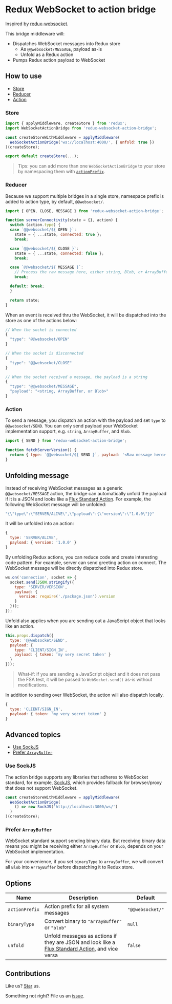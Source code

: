 # Redux WebSocket to action bridge

Inspired by [redux-websocket](https://github.com/giantmachines/redux-websocket).

This bridge middleware will:

* Dispatches WebSocket messages into Redux store
  * As `@@websocket/MESSAGE`, payload as-is
  * Unfold as a Redux action
* Pumps Redux action payload to WebSocket

## How to use

* [Store](#store)
* [Reducer](#reducer)
* [Action](#action)

### Store

```js
import { applyMiddleware, createStore } from 'redux';
import WebSocketActionBridge from 'redux-websocket-action-bridge';

const createStoreWithMiddleware = applyMiddleware(
  WebSocketActionBridge('ws://localhost:4000/', { unfold: true })
)(createStore);

export default createStore(...);
```

> Tips: you can add more than one `WebSocketActionBridge` to your store by namespacing them with [`actionPrefix`](#options).

### Reducer

Because we support multiple bridges in a single store, namespace prefix is added to action type, by default, `@@websocket/`.

```js
import { OPEN, CLOSE, MESSAGE } from 'redux-websocket-action-bridge';

function serverConnectivity(state = {}, action) {
  switch (action.type) {
  case `@@websocket/${ OPEN }`:
    state = { ...state, connected: true };
    break;

  case `@@websocket/${ CLOSE }`:
    state = { ...state, connected: false };
    break;

  case `@@websocket/${ MESSAGE }`:
    // Process the raw message here, either string, Blob, or ArrayBuffer
    break;

  default: break;
  }

  return state;
}
```

When an event is received thru the WebSocket, it will be dispatched into the store as one of the actions below:

```js
// When the socket is connected
{
  "type": "@@websocket/OPEN"
}
```

```js
// When the socket is disconnected
{
  "type": "@@websocket/CLOSE"
}
```

```js
// When the socket received a message, the payload is a string
{
  "type": "@@websocket/MESSAGE",
  "payload": "<string, ArrayBuffer, or Blob>"
}
```

### Action

To send a message, you dispatch an action with the payload and set `type` to `@@websocket/SEND`. You can only send payload your WebSocket implementation support, e.g. `string`, `ArrayBuffer`, and `Blob`.

```js
import { SEND } from 'redux-websocket-action-bridge';

function fetchServerVersion() {
  return { type: `@@websocket/${ SEND }`, payload: '<Raw message here>' };
}
```

## Unfolding message

Instead of receiving WebSocket messages as a generic `@@websocket/MESSAGE` action, the bridge can automatically unfold the payload if it is a JSON and looks like a [Flux Standard Action](https://github.com/acdlite/flux-standard-action). For example, the following WebSocket message will be unfolded:

```js
"{\"type\":\"SERVER/ALIVE\",\"payload\":{\"version\":\"1.0.0\"}}"
```

It will be unfolded into an action:

```js
{
  type: 'SERVER/ALIVE',
  payload: { version: '1.0.0' }
}
```

By unfolding Redux actions, you can reduce code and create interesting code pattern. For example, server can send greeting action on connect. The WebSocket message will be directly dispatched into Redux store.

```js
ws.on('connection', socket => {
  socket.send(JSON.stringify({
    type: 'SERVER/VERSION',
    payload: {
      version: require('./package.json').version
    }
  }));
});
```

Unfold also applies when you are sending out a JavaScript object that looks like an action.

```js
this.props.dispatch({
  type: '@@websocket/SEND',
  payload: {
    type: 'CLIENT/SIGN_IN',
    payload: { token: 'my very secret token' }
  }
}));
```

> What-if: if you are sending a JavaScript object and it does not pass the FSA test, it will be passed to `WebSocket.send()` as-is without modifications.

In addition to sending over WebSocket, the action will also dispatch locally.

```js
{
  type: 'CLIENT/SIGN_IN',
  payload: { token: 'my very secret token' }
}
```

## Advanced topics

* [Use SockJS](#use-sockjs)
* [Prefer `ArrayBuffer`](#prefer-arraybuffer)

### Use SockJS

The action bridge supports any libraries that adheres to WebSocket standard, for example, [SockJS](http://sockjs.org), which provides fallback for browser/proxy that does not support WebSocket.

```js
const createStoreWithMiddleware = applyMiddleware(
  WebSocketActionBridge(
    () => new SockJS('http://localhost:3000/ws/')
  )
)(createStore);
```

### Prefer `ArrayBuffer`

WebSocket standard support sending binary data. But receiving binary data means you might be receiving either `ArrayBuffer` or `Blob`, depends on your WebSocket implementation.

For your convenience, if you set `binaryType` to `arrayBuffer`, we will convert all `Blob` into `ArrayBuffer` before dispatching it to Redux store.

## Options

| Name | Description | Default |
| - | - | - |
| `actionPrefix` | Action prefix for all system messages | `"@@websocket/"` |
| `binaryType` | Convert binary to `"arrayBuffer"` or `"blob"` | `null` |
| `unfold` | Unfold messages as actions if they are JSON and look like a [Flux Standard Action](https://github.com/acdlite/flux-standard-action), and vice versa | `false` |

## Contributions

Like us? [Star](https://github.com/compulim/redux-websocket-action-bridge/stargazers) us.

Something not right? File us an [issue](https://github.com/compulim/redux-websocket-action-bridge/issues).
